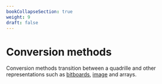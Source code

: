 ```yaml
---
bookCollapseSection: true
weight: 9
draft: false
---
```


# Conversion methods

Conversion methods transition between a quadrille and other representations such as [bitboards](https://en.wikipedia.org/wiki/Bitboard), [image](https://p5js.org/reference/#/p5.Image) and arrays.